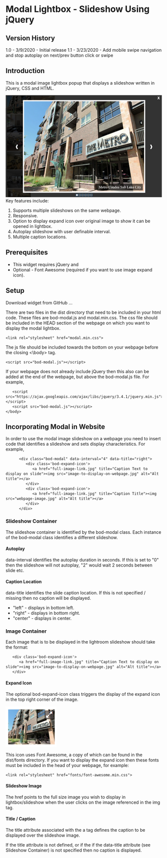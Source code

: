 # Modal Lightbox - Slideshow Using jQuery
## Version History
1.0 - 3/9/2020 - Initial release
1.1 - 3/23/2020 - Add mobile swipe navigation and stop autoplay on next/prev button click or swipe 

## Introduction
This is a modal image lightbox popup that displays a slideshow written in jQuery, CSS and HTML. 

![alt text](/markdown/slideshow.jpg "Example slideshow")
Key features include:
1. Supports multiple slideshows on the same webpage.
2. Responsive.
3. Option to display expand icon over original image to show it can be opened in lightbox.
4. Autoplay slideshow with user definable interval.
5. Multiple caption locations. 
## Prerequisites
 - This widget requires jQuery and 
 - Optional - Font Awesome (required if you want to use image expand icon).
## Setup
Download widget from GitHub ...

There are two files in the dist directory that need to be included in your html code. These files are bod-modal.js and modal.min.css. The css file should be included in the HEAD section of the webpage on which you want to display the modal lightbox.
```
<link rel="stylesheet" href="modal.min.css">
```
The js file should be included towards the bottom on your webpage before the closing <\body> tag.
```
<script src="bod-modal.js"></script>
```
If your webpage does not already include jQuery then this also can be added at the end of the webpage, but above the bod-modal.js file. For example, 
```
   <script src="https://ajax.googleapis.com/ajax/libs/jquery/3.4.1/jquery.min.js"></script>
   <script src="bod-modal.js"></script>
</body>
```
## Incorporating Modal in Website
In order to use the modal image slideshow on a webpage you need to insert code that identifies a slideshow and sets display characteristics. For example, 
```
      <div class="bod-modal" data-interval="4" data-title="right">
         <div class='bod-expand-icon'>
            <a href="full-image-link.jpg" title="Caption Text to display on slide"><img src="image-to-display-on-webpage.jpg" alt="Alt title"></a>
         </div>
         <div class='bod-expand-icon'>
            <a href="full-image-link.jpg" title="Caption Title"><img src="webpage-image.jpg" alt="Alt title"></a>
         </div>
      </div>
```
### Slideshow Container
The slideshow container is identified by the bod-modal class. Each instance of the bod-modal class identifies a different slideshow.  
#### Autoplay
data-interval identifies the autoplay duration in seconds. If this is set to "0" then the slideshow will not autoplay, "2" would wait 2 seconds between slide etc.
#### Caption Location 
data-title identifies the slide caption location. If this is not specified / missing then no caption will be displayed. 
- "left" - displays in bottom left.
- "right" - displays in bottom right.
- "center" - displays in center.
### Image Container
Each image that is to be displayed in the lightroom slideshow should take the format: 
```
   <div class='bod-expand-icon'>
      <a href="full-image-link.jpg" title="Caption Text to display on slide"><img src="image-to-display-on-webpage.jpg" alt="Alt title"></a>
   </div>
```
#### Expand Icon
The optional bod-expand-icon class triggers the display of the expand icon in the top right corner of the image.

![alt text](/markdown/expand.jpg "Expand Icon")

This icon uses Font Awesome, a copy of which can be found in the dist/fonts directory. If you want to display the expand icon then these fonts must be included in the head of your webpage, for example: 
```
<link rel="stylesheet" href="fonts/font-awesome.min.css">
```
#### Slideshow Image
The href points to the full size image you wish to display in lightbox/slideshow when the user clicks on the image referenced in the img tag. 

#### Title / Caption
The title attribute associated with the a tag defines the caption to be displayed over the slideshow image. 

If the title attribute is not defined, or if the if the data-title attribute (see Slideshow Container)  is not specified then no caption is displayed.  

